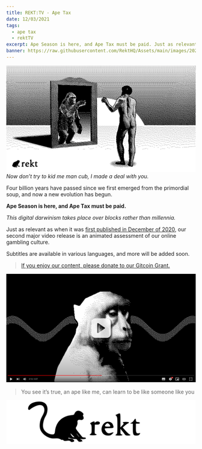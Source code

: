 ```yaml
---
title: REKT:TV - Ape Tax
date: 12/03/2021
tags:
  - ape tax
  - rektTV
excerpt: Ape Season is here, and Ape Tax must be paid. Just as relevant as when it was first published in December of 2020, our second major video release is an animated assessment of our online gambling culture.
banner: https://raw.githubusercontent.com/RektHQ/Assets/main/images/2021/12/apetaxyoutube-header.png
---
```

![](https://raw.githubusercontent.com/RektHQ/Assets/main/images/2021/12/apetaxyoutube-header.png)
_Now don’t try to kid me man cub, I made a deal with you._

Four billion years have passed since we first emerged from the primordial soup, and now a new evolution has begun.

**Ape Season is here, and Ape Tax must be paid.**

_This digital darwinism takes place over blocks rather than millennia._

Just as relevant as when it was [first published in December of 2020](https://rekt.news/ape-tax/), our second major video release is an animated assessment of our online gambling culture.

Subtitles are available in various languages, and more will be added soon.

>[If you enjoy our content, please donate to our Gitcoin Grant.](https://gitcoin.co/grants/1632/rektnews-the-dark-web-of-defi-journalism)

[![](https://raw.githubusercontent.com/RektHQ/Assets/main/images/2021/12/apetaxyoutube-play.png)](https://youtu.be/NwG8PjxUb78?si=F5cUlxICd_2Log1W "Ape Tax")

>You see it’s true, an ape like me, can learn to be like someone like you

![](https://raw.githubusercontent.com/RektHQ/Assets/main/images/2021/12/apetaxyoutube-conc.png)

